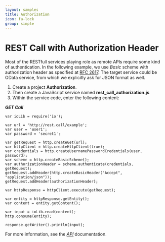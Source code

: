```yaml
---
layout: samples
title: Authorization
icon: fa-lock
group: simple
---
```


REST Call with Authorization Header
===

Most of the RESTfull services playing role as remote APIs require some kind of authentication. In the following example, we use *Basic* scheme with authorization header as specified at [RFC 2617](https://www.ietf.org/rfc/rfc2617.txt). The target service could be OData service, from which we explicitly ask for JSON format as well.
 
1. Create a project **Authorization**.
2. Then create a JavaScript service named **rest_call_authorization.js**.
3. Within the service code, enter the following content:

<i><b>GET Call</b></i>
<pre><code>var ioLib = require('io');

var url = 'http://rest.call/example';
var user = 'user1';
var password = 'secret1';

var getRequest = http.createGet(url);
var httpClient = http.createHttpClient(true);
var credentials = http.createUsernamePasswordCredentials(user, password);    
var scheme = http.createBasicScheme();
var authorizationHeader = scheme.authenticate(credentials, getRequest);
getRequest.addHeader(http.createBasicHeader("Accept", "application/json"));
getRequest.addHeader(authorizationHeader);
    
var httpResponse = httpClient.execute(getRequest);
    
var entity = httpResponse.getEntity();
var content = entity.getContent();
    
var input = ioLib.read(content);
http.consume(entity);

response.getWriter().println(input);
</code></pre>

For more information, see the *[API](../help/api.html)* documentation.